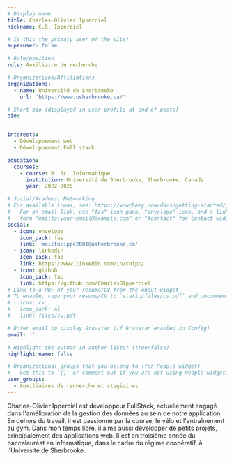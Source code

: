 ```yaml
---
# Display name
title: Charles-Olivier Ipperciel
nickname: C.O. Ipperciel

# Is this the primary user of the site?
superuser: false

# Role/position
role: Auxiliaire de recherche

# Organizations/Affiliations
organizations:
  - name: Université de Sherbrooke
    url: 'https://www.usherbrooke.ca/'

# Short bio (displayed in user profile at end of posts)
bio: 


interests:
  - Développement web
  - Développement Full stack

education:
  courses:
    - course: B. Sc. Informatique
      institution: Université de Sherbrooke, Sherbrooke, Canada
      year: 2022-2025

# Social/Academic Networking
# For available icons, see: https://wowchemy.com/docs/getting-started/page-builder/#icons
#   For an email link, use "fas" icon pack, "envelope" icon, and a link in the
#   form "mailto:your-email@example.com" or "#contact" for contact widget.
social:
  - icon: envelope
    icon_pack: fas
    link: 'mailto:ippc2001@usherbrooke.ca'
  - icon: linkedin
    icon_pack: fab
    link: https://www.linkedin.com/in/coipp/
  - icon: github
    icon_pack: fab
    link: https://github.com/CharlesOIpperciel
# Link to a PDF of your resume/CV from the About widget.
# To enable, copy your resume/CV to `static/files/cv.pdf` and uncomment the lines below.
# - icon: cv
#   icon_pack: ai
#   link: files/cv.pdf

# Enter email to display Gravatar (if Gravatar enabled in Config)
email: ''

# Highlight the author in author lists? (true/false)
highlight_name: false

# Organizational groups that you belong to (for People widget)
#   Set this to `[]` or comment out if you are not using People widget.
user_groups:
  - Auxiliaires de recherche et stagiaires
---
```


Charles-Olivier Ipperciel est développeur FullStack, actuellement engagé dans l'amélioration de la gestion des données au sein de notre application. En dehors du travail, il est passionné par la course, le vélo et l'entraînement au gym. Dans mon temps libre, il aime aussi développer de petits projets, principalement des applications web. Il est en troisième année du baccalauréat en informatique, dans le cadre du régime coopératif, à l'Université de Sherbrooke.
